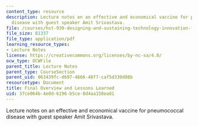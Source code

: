 ```yaml
---
content_type: resource
description: Lecture notes on an effective and economical vaccine for pneumococcal
  disease with guest speaker Amit Srivastava.
file: /courses/hst-939-designing-and-sustaining-technology-innovation-for-global-health-practice-spring-2008/37ce064b4e0d6196b5ce8d4aa158ea01_lecture14.pdf
file_size: 81337
file_type: application/pdf
learning_resource_types:
- Lecture Notes
license: https://creativecommons.org/licenses/by-nc-sa/4.0/
ocw_type: OCWFile
parent_title: Lecture Notes
parent_type: CourseSection
parent_uid: 063439fc-d697-4666-48f7-caf5d330d88b
resourcetype: Document
title: Final Overview and Lessons Learned
uid: 37ce064b-4e0d-6196-b5ce-8d4aa158ea01
---
```

Lecture notes on an effective and economical vaccine for pneumococcal disease with guest speaker Amit Srivastava.